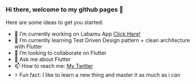 ### Hi there, welcome to my github pages 👋

Here are some ideas to get you started:

- 🔭 I’m currently working on Labamu App [Click Here!]('https://www.labamu.co.id/')
- 🌱 I’m currently learning Test Driven Design pattern + clean architecture with Flutter
- 👯 I’m looking to collaborate on Flutter
- 💬 Ask me about Flutter
- 📫 How to reach me: [My Twitter](https://twitter.com/raymonddenny14)
- ⚡ Fun fact: I like to learn a new thing and master it as much as i can

